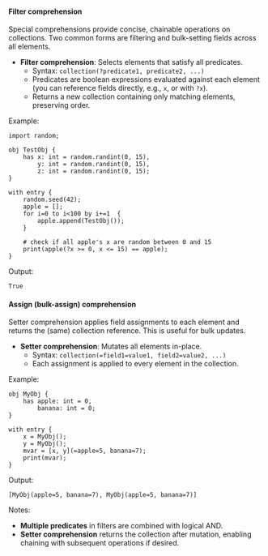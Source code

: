 #### Filter comprehension

Special comprehensions provide concise, chainable operations on collections. Two common forms are filtering and bulk-setting fields across all elements.

- **Filter comprehension**: Selects elements that satisfy all predicates.
  - Syntax: `collection(?predicate1, predicate2, ...)`
  - Predicates are boolean expressions evaluated against each element (you can reference fields directly, e.g., `x`, or with `?x`).
  - Returns a new collection containing only matching elements, preserving order.

Example:

```jac
import random;

obj TestObj {
    has x: int = random.randint(0, 15),
        y: int = random.randint(0, 15),
        z: int = random.randint(0, 15);
}

with entry {
    random.seed(42);
    apple = [];
    for i=0 to i<100 by i+=1  {
        apple.append(TestObj());
    }

    # check if all apple's x are random between 0 and 15
    print(apple(?x >= 0, x <= 15) == apple);
}
```

Output:

```text
True
```

#### Assign (bulk-assign) comprehension

Setter comprehension applies field assignments to each element and returns the (same) collection reference. This is useful for bulk updates.

- **Setter comprehension**: Mutates all elements in-place.
  - Syntax: `collection(=field1=value1, field2=value2, ...)`
  - Each assignment is applied to every element in the collection.

Example:

```jac
obj MyObj {
    has apple: int = 0,
        banana: int = 0;
}

with entry {
    x = MyObj();
    y = MyObj();
    mvar = [x, y](=apple=5, banana=7);
    print(mvar);
}
```

Output:

```text
[MyObj(apple=5, banana=7), MyObj(apple=5, banana=7)]
```

Notes:
- **Multiple predicates** in filters are combined with logical AND.
- **Setter comprehension** returns the collection after mutation, enabling chaining with subsequent operations if desired.

